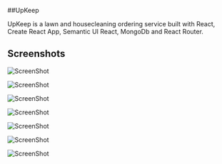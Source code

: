 ##UpKeep

UpKeep is a lawn and housecleaning ordering service built with React, Create React App, Semantic UI React, MongoDb and React Router.

 
## Screenshots

![ScreenShot](https://raw.github.com/{jrr564}/{UpKeep}/{master}/{screenshots/welcome_page})

![ScreenShot](https://raw.github.com/{jrr564}/{UpKeep}/{master}/{screenshots/login})

![ScreenShot](https://raw.github.com/{jrr564}/{UpKeep}/{master}/{screenshots/responsive_login})

![ScreenShot](https://raw.github.com/{jrr564}/{UpKeep}/{master}/{screenshots/schedule_service})

![ScreenShot](https://raw.github.com/{jrr564}/{UpKeep}/{master}/{screenshots/responsive_schedule_service})

![ScreenShot](https://raw.github.com/{jrr564}/{UpKeep}/{master}/{screenshots/account_information})

![ScreenShot](https://raw.github.com/{jrr564}/{UpKeep}/{master}/{screenshots/successful_booking})